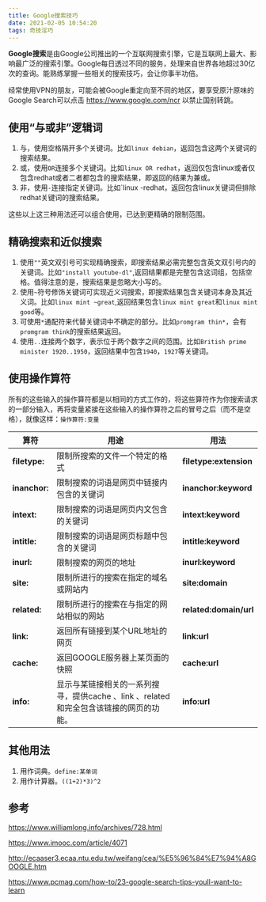 ```yaml
---
title: Google搜索技巧
date: 2021-02-05 10:54:20
tags: 奇技淫巧
---
```


**Google搜索**是由Google公司推出的一个互联网搜索引擎，它是互联网上最大、影响最广泛的搜索引擎。Google每日透过不同的服务，处理来自世界各地超过30亿次的查询。能熟练掌握一些相关的搜索技巧，会让你事半功倍。

<!-- more -->

经常使用VPN的朋友，可能会被Google重定向至不同的地区，要享受原汁原味的Google Search可以点击  https://www.google.com/ncr 以禁止国别转跳。

## 使用“与或非”逻辑词

1. 与，使用空格隔开多个关键词。比如`linux debian`，返回包含这两个关键词的搜索结果。
2. 或，使用`OR`连接多个关键词。比如`linux OR redhat`，返回仅包含linux或者仅包含redhat或者二者都包含的搜索结果，即返回的结果为兼或。
3. 非，使用`-`连接指定关键词。比如`linux -redhat，返回包含linux关键词但排除redhat关键词的搜索结果。

这些以上这三种用法还可以组合使用，已达到更精确的限制范围。

## 精确搜索和近似搜索

1. 使用`""`英文双引号可实现精确搜索，即搜索结果必需完整包含英文双引号内的关键词。比如`"install youtube-dl"`,返回结果都是完整包含这词组，包括空格。值得注意的是，搜索结果是忽略大小写的。
2. 使用`~`符号修饰关键词可实现近义词搜索，即搜索结果包含关键词本身及其近义词。比如`linux mint ~great`,返回结果包含`linux mint great`和`linux mint good`等。
3. 可使用`*`通配符来代替关键词中不确定的部分。比如`promgram thin*`，会有`promgram think`的搜索结果返回。
4. 使用`..`连接两个数字，表示位于两个数字之间的范围。比如`British prime minister 1920..1950`，返回结果中包含`1940`，`1927`等关键词。

## 使用操作算符

所有的这些输入的操作算符都是以相同的方式工作的，将这些算符作为你搜索请求的一部分输入，再将变量紧接在这些输入的操作算符之后的冒号之后（而不是空格），就像这样：`操作算符:变量`

| **算符**      | **用途**                                                     | 用法                   |
| ------------- | ------------------------------------------------------------ | ---------------------- |
| **filetype:** | 限制所搜索的文件一个特定的格式                               | **filetype:extension** |
| **inanchor:** | 限制搜索的词语是网页中链接内包含的关键词                     | **inanchor:keyword**   |
| **intext:**   | 限制搜索的词语是网页内文包含的关键词                         | **intext:keyword**     |
| **intitle:**  | 限制搜索的词语是网页标题中包含的关键词                       | **intitle:keyword**    |
| **inurl:**    | 限制搜索的网页的地址                                         | **inurl:keyword**      |
| **site:**     | 限制所进行的搜索在指定的域名或网站内                         | **site:domain**        |
| **related:**  | 限制所进行的搜索在与指定的网站相似的网站                     | **related:domain/url** |
| **link:**     | 返回所有链接到某个URL地址的网页                              | **link:url**           |
| **cache:**    | 返回GOOGLE服务器上某页面的快照                               | **cache:url**          |
| **info:**     | 显示与某链接相关的一系列搜寻，提供cache 、link 、related和完全包含该链接的网页的功能。 | **info:url**           |

## 其他用法

1. 用作词典。`define:某单词`
2. 用作计算器。`((1+2)*3)^2`

## 参考

https://www.williamlong.info/archives/728.html

https://www.imooc.com/article/4071

http://ecaaser3.ecaa.ntu.edu.tw/weifang/cea/%E5%96%84%E7%94%A8GOOGLE.htm

https://www.pcmag.com/how-to/23-google-search-tips-youll-want-to-learn